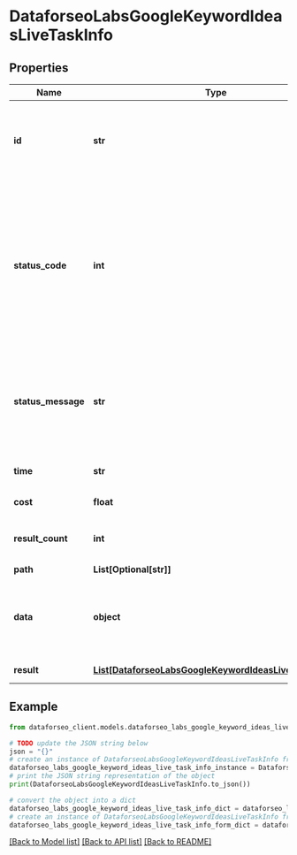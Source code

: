 # DataforseoLabsGoogleKeywordIdeasLiveTaskInfo


## Properties

Name | Type | Description | Notes
------------ | ------------- | ------------- | -------------
**id** | **str** | task identifier unique task identifier in our system in the UUID format | [optional] 
**status_code** | **int** | status code of the task generated by DataForSEO, can be within the following range: 10000-60000 you can find the full list of the response codes here | [optional] 
**status_message** | **str** | informational message of the task you can find the full list of general informational messages here | [optional] 
**time** | **str** | execution time, seconds | [optional] 
**cost** | **float** | total tasks cost, USD | [optional] 
**result_count** | **int** | number of elements in the result array | [optional] 
**path** | **List[Optional[str]]** | URL path | [optional] 
**data** | **object** | contains the same parameters that you specified in the POST request | [optional] 
**result** | [**List[DataforseoLabsGoogleKeywordIdeasLiveResultInfo]**](DataforseoLabsGoogleKeywordIdeasLiveResultInfo.md) | array of results | [optional] 

## Example

```python
from dataforseo_client.models.dataforseo_labs_google_keyword_ideas_live_task_info import DataforseoLabsGoogleKeywordIdeasLiveTaskInfo

# TODO update the JSON string below
json = "{}"
# create an instance of DataforseoLabsGoogleKeywordIdeasLiveTaskInfo from a JSON string
dataforseo_labs_google_keyword_ideas_live_task_info_instance = DataforseoLabsGoogleKeywordIdeasLiveTaskInfo.from_json(json)
# print the JSON string representation of the object
print(DataforseoLabsGoogleKeywordIdeasLiveTaskInfo.to_json())

# convert the object into a dict
dataforseo_labs_google_keyword_ideas_live_task_info_dict = dataforseo_labs_google_keyword_ideas_live_task_info_instance.to_dict()
# create an instance of DataforseoLabsGoogleKeywordIdeasLiveTaskInfo from a dict
dataforseo_labs_google_keyword_ideas_live_task_info_form_dict = dataforseo_labs_google_keyword_ideas_live_task_info.from_dict(dataforseo_labs_google_keyword_ideas_live_task_info_dict)
```
[[Back to Model list]](../README.md#documentation-for-models) [[Back to API list]](../README.md#documentation-for-api-endpoints) [[Back to README]](../README.md)


